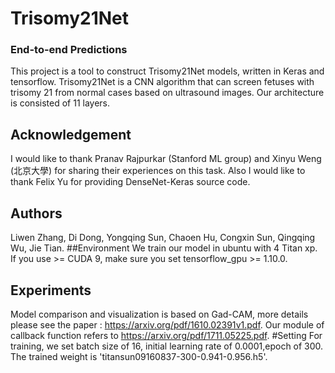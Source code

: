 # Trisomy21Net
### End-to-end Predictions
This project is a tool to construct Trisomy21Net models, written in Keras and tensorflow.
Trisomy21Net is a CNN algorithm that can screen fetuses with trisomy 21 from normal cases based on ultrasound images. 
Our architecture is consisted of 11 layers.
## Acknowledgement
I would like to thank Pranav Rajpurkar (Stanford ML group) and Xinyu Weng (北京大學) for sharing their experiences on this task. Also I would like to thank Felix Yu for providing DenseNet-Keras source code.
## Authors
Liwen Zhang, Di Dong, Yongqing Sun, Chaoen Hu, Congxin Sun, Qingqing Wu, Jie Tian.
##Environment
We train our model in ubuntu with 4 Titan xp. If you use >= CUDA 9, make sure you set tensorflow_gpu >= 1.10.0.
## Experiments
Model comparison and visualization is based on Gad-CAM, more details please see the paper : https://arxiv.org/pdf/1610.02391v1.pdf.
Our module of callback function refers to https://arxiv.org/pdf/1711.05225.pdf.
#Setting
For training, we set batch size of 16, initial learning rate of 0.0001,epoch of 300.
The trained weight is 'titansun09160837-300-0.941-0.956.h5'.
